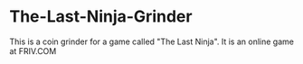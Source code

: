 # The-Last-Ninja-Grinder
This is a coin grinder for a game called "The Last Ninja". It is an online game at FRIV.COM
